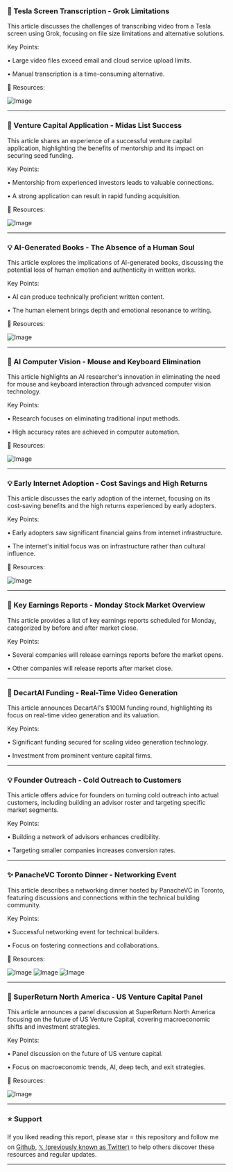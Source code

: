 ### 🤖 Tesla Screen Transcription - Grok Limitations

This article discusses the challenges of transcribing video from a Tesla screen using Grok, focusing on file size limitations and alternative solutions.

Key Points:

• Large video files exceed email and cloud service upload limits.

• Manual transcription is a time-consuming alternative.


🔗 Resources:

![Image](https://pbs.twimg.com/media/Gx71gYNacAA_nAe?format=jpg&name=small)


---
### 🚀  Venture Capital Application -  Midas List Success

This article shares an experience of a successful venture capital application, highlighting the benefits of mentorship and its impact on securing seed funding.

Key Points:

• Mentorship from experienced investors leads to valuable connections.

•  A strong application can result in rapid funding acquisition.


🔗 Resources:

![Image](https://pbs.twimg.com/media/Gx3JBT2bsAM3ZWa?format=png&name=small)


---
### 💡 AI-Generated Books - The Absence of a Human Soul

This article explores the implications of AI-generated books, discussing the potential loss of human emotion and authenticity in written works.

Key Points:

• AI can produce technically proficient written content.

• The human element brings depth and emotional resonance to writing.


🔗 Resources:

![Image](https://pbs.twimg.com/amplify_video_thumb/1953853147375390720/img/Cpfhx32tz265UOF5.jpg)


---
### 🤖 AI Computer Vision - Mouse and Keyboard Elimination

This article highlights an AI researcher's innovation in eliminating the need for mouse and keyboard interaction through advanced computer vision technology.

Key Points:

•  Research focuses on eliminating traditional input methods.

• High accuracy rates are achieved in computer automation.


🔗 Resources:

![Image](https://pbs.twimg.com/media/Gx16D_rWMAAfXLQ?format=jpg&name=small)


---
### 💡 Early Internet Adoption - Cost Savings and High Returns

This article discusses the early adoption of the internet, focusing on its cost-saving benefits and the high returns experienced by early adopters.

Key Points:

• Early adopters saw significant financial gains from internet infrastructure.

• The internet's initial focus was on infrastructure rather than cultural influence.


🔗 Resources:

![Image](https://pbs.twimg.com/amplify_video_thumb/1953931463868489728/img/9dhV54KOVPpac4MO.jpg)


---
### 🤖 Key Earnings Reports - Monday Stock Market Overview

This article provides a list of key earnings reports scheduled for Monday, categorized by before and after market close.

Key Points:

•  Several companies will release earnings reports before the market opens.

•  Other companies will release reports after market close.


---
### 🚀 DecartAI Funding - Real-Time Video Generation

This article announces DecartAI's $100M funding round, highlighting its focus on real-time video generation and its valuation.

Key Points:

•  Significant funding secured for scaling video generation technology.

•  Investment from prominent venture capital firms.


---
### 💡 Founder Outreach - Cold Outreach to Customers

This article offers advice for founders on turning cold outreach into actual customers, including building an advisor roster and targeting specific market segments.

Key Points:

• Building a network of advisors enhances credibility.

• Targeting smaller companies increases conversion rates.



---
### ✨ PanacheVC Toronto Dinner - Networking Event

This article describes a networking dinner hosted by PanacheVC in Toronto, featuring discussions and connections within the technical building community.


Key Points:

•  Successful networking event for technical builders.

•  Focus on fostering connections and collaborations.


🔗 Resources:

![Image](https://pbs.twimg.com/media/Gx1woDlWAAEAVAM?format=jpg&name=small)
![Image](https://pbs.twimg.com/media/Gx1woj7WUAAad1h?format=jpg&name=small)
![Image](https://pbs.twimg.com/media/Gx1wo1xWkAA0kmm?format=jpg&name=360x360)


---
### 🚀 SuperReturn North America - US Venture Capital Panel

This article announces a panel discussion at SuperReturn North America focusing on the future of US Venture Capital, covering macroeconomic shifts and investment strategies.

Key Points:

•  Panel discussion on the future of US venture capital.

•  Focus on macroeconomic trends, AI, deep tech, and exit strategies.


🔗 Resources:

![Image](https://pbs.twimg.com/media/Gx1T_46bsAIP9dA?format=jpg&name=small)


---

### ⭐️ Support

If you liked reading this report, please star ⭐️ this repository and follow me on [Github](https://github.com/Drix10), [𝕏 (previously known as Twitter)](https://x.com/DRIX_10_) to help others discover these resources and regular updates.

---